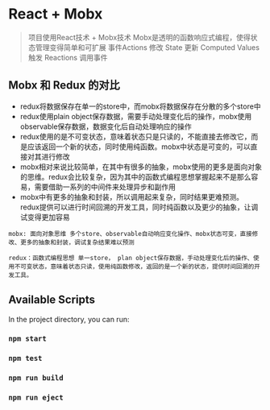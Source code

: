 # React + Mobx
> 项目使用React技术 + Mobx技术
> Mobx是透明的函数响应式编程，使得状态管理变得简单和可扩展
> 事件Actions 修改 State 更新 Computed Values 触发 Reactions 调用事件


## Mobx 和 Redux 的对比
- redux将数据保存在单一的store中，而mobx将数据保存在分散的多个store中
- redux使用plain object保存数据，需要手动处理变化后的操作，mobx使用observable保存数据，数据变化后自动处理响应的操作
- redux使用的是不可变状态，意味着状态只是只读的，不能直接去修改它，而是应该返回一个新的状态，同时使用纯函数。mobx中状态是可变的，可以直接对其进行修改
- mobx相对来说比较简单，在其中有很多的抽象，mobx使用的更多是面向对象的思维。redux会比较复杂，因为其中的函数式编程思想掌握起来不是那么容易，需要借助一系列的中间件来处理异步和副作用
- mobx中有更多的抽象和封装，所以调用起来复杂，同时结果更难预测。redux提供可以进行时间回溯的开发工具，同时纯函数以及更少的抽象，让调试变得更加容易
```
mobx: 面向对象思维 多个store、observable自动响应变化操作、mobx状态可变，直接修改、更多的抽象和封装，调试复杂结果难以预测

redux：函数式编程思想 单一store， plan object保存数据，手动处理变化后的操作、使用不可变状态，意味着状态只读，使用纯函数修改，返回的是一个新的状态，提供时间回溯的开发工具。
```
## Available Scripts
In the project directory, you can run:
### `npm start`
### `npm test`
### `npm run build`
### `npm run eject`


